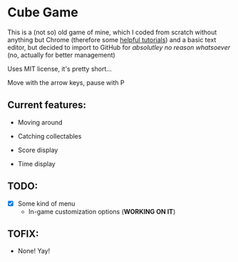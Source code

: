 # Cube Game
This is a (not so) old game of mine, which I coded from scratch without anything but Chrome (therefore some [helpful tutorials](http://html5gamedev.samlancashire.com/category/tutorials/)) and a basic text editor, but decided to import to GitHub for *absolutley no reason whatsoever* (no, actually for better management)

Uses MIT license, it's pretty short... 

Move with the arrow keys, pause with P
## Current features:

* Moving around

* Catching collectables

* Score display

* Time display

## TODO:

* [x] Some kind of menu
    * In-game customization options (__WORKING ON IT__)

## TOFIX:

* None! Yay!
